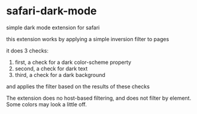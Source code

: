 # safari-dark-mode
simple dark mode extension for safari

this extension works by applying a simple inversion filter to pages

it does 3 checks:

1) first, a check for a dark color-scheme property
2) second, a check for dark text
3) third, a check for a dark background

and applies the filter based on the results of these checks

The extension does no host-based filtering, and does not filter by element. Some colors may look a little off.
